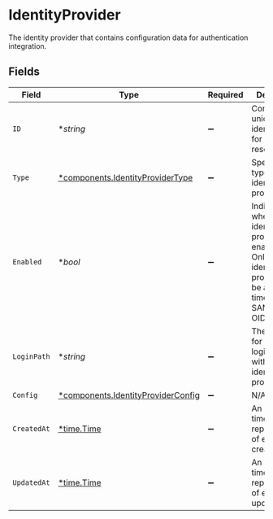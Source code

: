 # IdentityProvider

The identity provider that contains configuration data for authentication integration.


## Fields

| Field                                                                                                                          | Type                                                                                                                           | Required                                                                                                                       | Description                                                                                                                    | Example                                                                                                                        |
| ------------------------------------------------------------------------------------------------------------------------------ | ------------------------------------------------------------------------------------------------------------------------------ | ------------------------------------------------------------------------------------------------------------------------------ | ------------------------------------------------------------------------------------------------------------------------------ | ------------------------------------------------------------------------------------------------------------------------------ |
| `ID`                                                                                                                           | **string*                                                                                                                      | :heavy_minus_sign:                                                                                                             | Contains a unique identifier used for this resource.                                                                           | 5f9fd312-a987-4628-b4c5-bb4f4fddd5f7                                                                                           |
| `Type`                                                                                                                         | [*components.IdentityProviderType](../../models/components/identityprovidertype.md)                                            | :heavy_minus_sign:                                                                                                             | Specifies the type of identity provider.                                                                                       | oidc                                                                                                                           |
| `Enabled`                                                                                                                      | **bool*                                                                                                                        | :heavy_minus_sign:                                                                                                             | Indicates whether the identity provider is enabled.<br/>Only one identity provider can be active at a time, such as SAML or OIDC.<br/> | true                                                                                                                           |
| `LoginPath`                                                                                                                    | **string*                                                                                                                      | :heavy_minus_sign:                                                                                                             | The path used for initiating login requests with the identity provider.                                                        | myapp                                                                                                                          |
| `Config`                                                                                                                       | [*components.IdentityProviderConfig](../../models/components/identityproviderconfig.md)                                        | :heavy_minus_sign:                                                                                                             | N/A                                                                                                                            |                                                                                                                                |
| `CreatedAt`                                                                                                                    | [*time.Time](https://pkg.go.dev/time#Time)                                                                                     | :heavy_minus_sign:                                                                                                             | An ISO-8601 timestamp representation of entity creation date.                                                                  | 2022-11-04T20:10:06.927Z                                                                                                       |
| `UpdatedAt`                                                                                                                    | [*time.Time](https://pkg.go.dev/time#Time)                                                                                     | :heavy_minus_sign:                                                                                                             | An ISO-8601 timestamp representation of entity update date.                                                                    | 2022-11-04T20:10:06.927Z                                                                                                       |